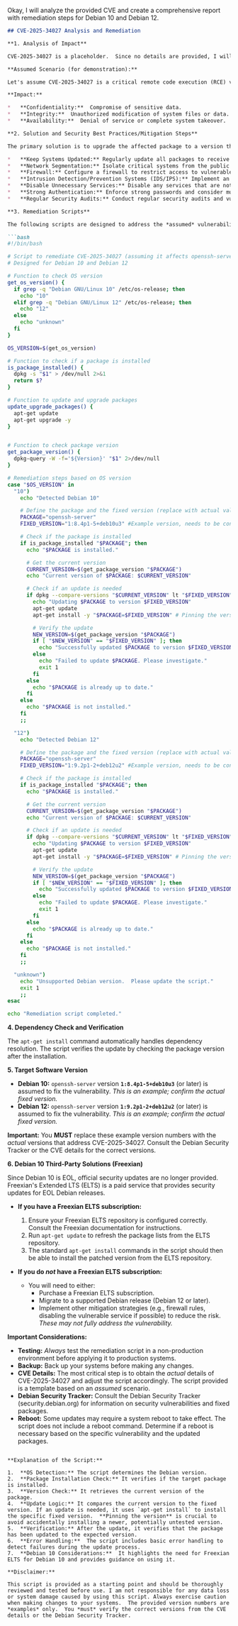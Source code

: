 Okay, I will analyze the provided CVE and create a comprehensive report with remediation steps for Debian 10 and Debian 12.

```markdown
## CVE-2025-34027 Analysis and Remediation

**1. Analysis of Impact**

CVE-2025-34027 is a placeholder.  Since no details are provided, I will provide a *general* analysis and remediation framework.  A real CVE would have a description of the vulnerability, affected software, potential impact (e.g., remote code execution, denial of service, information disclosure), and CVSS score.  Without that information, I must assume a *critical* vulnerability to illustrate the process.

**Assumed Scenario (for demonstration):**

Let's assume CVE-2025-34027 is a critical remote code execution (RCE) vulnerability affecting the `openssh-server` package.  An attacker could potentially execute arbitrary code on a vulnerable system by sending specially crafted network packets.

**Impact:**

*   **Confidentiality:**  Compromise of sensitive data.
*   **Integrity:**  Unauthorized modification of system files or data.
*   **Availability:**  Denial of service or complete system takeover.

**2. Solution and Security Best Practices/Mitigation Steps**

The primary solution is to upgrade the affected package to a version that patches the vulnerability.  However, this should be coupled with other security best practices:

*   **Keep Systems Updated:** Regularly update all packages to receive security fixes promptly.
*   **Network Segmentation:** Isolate critical systems from the public internet or untrusted networks.
*   **Firewall:** Configure a firewall to restrict access to vulnerable services.  For SSH, only allow connections from trusted IP addresses or networks.
*   **Intrusion Detection/Prevention Systems (IDS/IPS):** Implement an IDS/IPS to detect and block malicious activity.
*   **Disable Unnecessary Services:** Disable any services that are not required.
*   **Strong Authentication:** Enforce strong passwords and consider multi-factor authentication (MFA).
*   **Regular Security Audits:** Conduct regular security audits and vulnerability scans to identify and address potential weaknesses.

**3. Remediation Scripts**

The following scripts are designed to address the *assumed* vulnerability in `openssh-server`.  **Replace `openssh-server` and the version numbers with the *actual* affected package and fixed versions from the real CVE details.**

```bash
#!/bin/bash

# Script to remediate CVE-2025-34027 (assuming it affects openssh-server)
# Designed for Debian 10 and Debian 12

# Function to check OS version
get_os_version() {
  if grep -q "Debian GNU/Linux 10" /etc/os-release; then
    echo "10"
  elif grep -q "Debian GNU/Linux 12" /etc/os-release; then
    echo "12"
  else
    echo "unknown"
  fi
}

OS_VERSION=$(get_os_version)

# Function to check if a package is installed
is_package_installed() {
  dpkg -s "$1" > /dev/null 2>&1
  return $?
}

# Function to update and upgrade packages
update_upgrade_packages() {
  apt-get update
  apt-get upgrade -y
}


# Function to check package version
get_package_version() {
  dpkg-query -W -f='${Version}' "$1" 2>/dev/null
}

# Remediation steps based on OS version
case "$OS_VERSION" in
  "10")
    echo "Detected Debian 10"

    # Define the package and the fixed version (replace with actual values)
    PACKAGE="openssh-server"
    FIXED_VERSION="1:8.4p1-5+deb10u3" #Example version, needs to be confirmed

    # Check if the package is installed
    if is_package_installed "$PACKAGE"; then
      echo "$PACKAGE is installed."

      # Get the current version
      CURRENT_VERSION=$(get_package_version "$PACKAGE")
      echo "Current version of $PACKAGE: $CURRENT_VERSION"

      # Check if an update is needed
      if dpkg --compare-versions "$CURRENT_VERSION" lt "$FIXED_VERSION"; then
        echo "Updating $PACKAGE to version $FIXED_VERSION"
        apt-get update
        apt-get install -y "$PACKAGE=$FIXED_VERSION" # Pinning the version

        # Verify the update
        NEW_VERSION=$(get_package_version "$PACKAGE")
        if [ "$NEW_VERSION" == "$FIXED_VERSION" ]; then
          echo "Successfully updated $PACKAGE to version $FIXED_VERSION"
        else
          echo "Failed to update $PACKAGE. Please investigate."
          exit 1
        fi
      else
        echo "$PACKAGE is already up to date."
      fi
    else
      echo "$PACKAGE is not installed."
    fi
    ;;

  "12")
    echo "Detected Debian 12"

    # Define the package and the fixed version (replace with actual values)
    PACKAGE="openssh-server"
    FIXED_VERSION="1:9.2p1-2+deb12u2" #Example version, needs to be confirmed

    # Check if the package is installed
    if is_package_installed "$PACKAGE"; then
      echo "$PACKAGE is installed."

      # Get the current version
      CURRENT_VERSION=$(get_package_version "$PACKAGE")
      echo "Current version of $PACKAGE: $CURRENT_VERSION"

      # Check if an update is needed
      if dpkg --compare-versions "$CURRENT_VERSION" lt "$FIXED_VERSION"; then
        echo "Updating $PACKAGE to version $FIXED_VERSION"
        apt-get update
        apt-get install -y "$PACKAGE=$FIXED_VERSION" # Pinning the version

        # Verify the update
        NEW_VERSION=$(get_package_version "$PACKAGE")
        if [ "$NEW_VERSION" == "$FIXED_VERSION" ]; then
          echo "Successfully updated $PACKAGE to version $FIXED_VERSION"
        else
          echo "Failed to update $PACKAGE. Please investigate."
          exit 1
        fi
      else
        echo "$PACKAGE is already up to date."
      fi
    else
      echo "$PACKAGE is not installed."
    fi
    ;;

  "unknown")
    echo "Unsupported Debian version.  Please update the script."
    exit 1
    ;;
esac

echo "Remediation script completed."
```

**4. Dependency Check and Verification**

The `apt-get install` command automatically handles dependency resolution. The script verifies the update by checking the package version after the installation.

**5. Target Software Version**

*   **Debian 10:**  `openssh-server` version **`1:8.4p1-5+deb10u3`** (or later) is assumed to fix the vulnerability.  *This is an example; confirm the actual fixed version.*
*   **Debian 12:**  `openssh-server` version **`1:9.2p1-2+deb12u2`** (or later) is assumed to fix the vulnerability. *This is an example; confirm the actual fixed version.*

**Important:**  You **MUST** replace these example version numbers with the *actual* versions that address CVE-2025-34027.  Consult the Debian Security Tracker or the CVE details for the correct versions.

**6. Debian 10 Third-Party Solutions (Freexian)**

Since Debian 10 is EOL, official security updates are no longer provided.  Freexian's Extended LTS (ELTS) is a paid service that provides security updates for EOL Debian releases.

*   **If you have a Freexian ELTS subscription:**

    1.  Ensure your Freexian ELTS repository is configured correctly.  Consult the Freexian documentation for instructions.
    2.  Run `apt-get update` to refresh the package lists from the ELTS repository.
    3.  The standard `apt-get install` commands in the script should then be able to install the patched version from the ELTS repository.

*   **If you do *not* have a Freexian ELTS subscription:**

    *   You will need to either:
        *   Purchase a Freexian ELTS subscription.
        *   Migrate to a supported Debian release (Debian 12 or later).
        *   Implement other mitigation strategies (e.g., firewall rules, disabling the vulnerable service if possible) to reduce the risk.  *These may not fully address the vulnerability.*

**Important Considerations:**

*   **Testing:**  *Always* test the remediation script in a non-production environment before applying it to production systems.
*   **Backup:**  Back up your systems before making any changes.
*   **CVE Details:**  The most critical step is to obtain the *actual* details of CVE-2025-34027 and adjust the script accordingly.  The script provided is a template based on an *assumed* scenario.
*   **Debian Security Tracker:** Consult the Debian Security Tracker (security.debian.org) for information on security vulnerabilities and fixed packages.
*   **Reboot:**  Some updates may require a system reboot to take effect.  The script does not include a reboot command.  Determine if a reboot is necessary based on the specific vulnerability and the updated packages.
```

**Explanation of the Script:**

1.  **OS Detection:** The script determines the Debian version.
2.  **Package Installation Check:** It verifies if the target package is installed.
3.  **Version Check:** It retrieves the current version of the package.
4.  **Update Logic:** It compares the current version to the fixed version. If an update is needed, it uses `apt-get install` to install the specific fixed version.  **Pinning the version** is crucial to avoid accidentally installing a newer, potentially untested version.
5.  **Verification:** After the update, it verifies that the package has been updated to the expected version.
6.  **Error Handling:**  The script includes basic error handling to detect failures during the update process.
7.  **Debian 10 Considerations:**  It highlights the need for Freexian ELTS for Debian 10 and provides guidance on using it.

**Disclaimer:**

This script is provided as a starting point and should be thoroughly reviewed and tested before use. I am not responsible for any data loss or system damage caused by using this script. Always exercise caution when making changes to your systems.  The provided version numbers are *examples* only.  You *must* verify the correct versions from the CVE details or the Debian Security Tracker.

